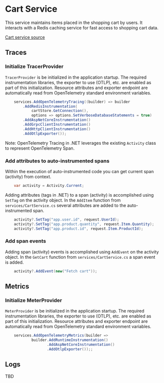 # Cart Service

This service maintains items placed in the shopping cart by users. It interacts
with a Redis caching service for fast access to shopping cart data.

[Cart service source](../../src/cartservice/)

## Traces

### Initialize TracerProvider

`TracerProvider` is be initialized in the application startup. The required
instrumentation libraries, the exporter to use (OTLP), etc. are enabled as part
of this initialization. Resource attributes and exporter endpoint are
automatically read from OpenTelemetry standard environment variables.

```cs
    services.AddOpenTelemetryTracing((builder) => builder
        .AddRedisInstrumentation(
            cartStore.GetConnection(),
            options => options.SetVerboseDatabaseStatements = true)
        .AddAspNetCoreInstrumentation()
        .AddGrpcClientInstrumentation()
        .AddHttpClientInstrumentation()
        .AddOtlpExporter());
```

Note:
OpenTelemetry Tracing in .NET leverages the existing `Activity` class to
represent OpenTelemetry Span.

### Add attributes to auto-instrumented spans

Within the execution of auto-instrumented code you can get current span
(activity) from context.

```cs
    var activity = Activity.Current;
```

Adding attributes (tags in .NET) to a span (activity) is accomplished using
`SetTag` on the activity object. In the `AddItem` function from
`services/CartService.cs` several attributes are added to the auto-instrumented
span.

```cs
    activity?.SetTag("app.user.id", request.UserId);
    activity?.SetTag("app.product.quantity", request.Item.Quantity);
    activity?.SetTag("app.product.id", request.Item.ProductId);
```

### Add span events

Adding span (activity) events is accomplished using `AddEvent` on the activity
object. In the `GetCart` function from `services/CartService.cs` a span event is
added.

```cs
    activity?.AddEvent(new("Fetch cart"));
```

## Metrics

### Initialize MeterProvider

`MeterProvider` is be initialized in the application startup. The required
instrumentation libraries, the exporter to use (OTLP), etc. are enabled as part
of this initialization. Resource attributes and exporter endpoint are
automatically read from OpenTelemetry standard environment variables.

```cs
    services.AddOpenTelemetryMetrics(builder =>
            builder.AddRuntimeInstrumentation()
                   .AddAspNetCoreInstrumentation()
                   .AddOtlpExporter());;
```

## Logs

TBD
